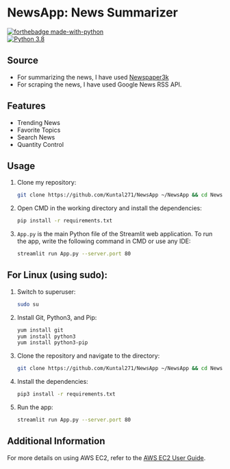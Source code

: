 # NewsApp: News Summarizer 

[![forthebadge made-with-python](http://ForTheBadge.com/images/badges/made-with-python.svg)](https://www.python.org/)                 
[![Python 3.8](https://img.shields.io/badge/python-3.8-blue.svg)](https://www.python.org/downloads/release/python-360/)

## Source
- For summarizing the news, I have used [Newspaper3k](https://newspaper.readthedocs.io/en/latest/)
- For scraping the news, I have used Google News RSS API.

## Features
- Trending News
- Favorite Topics
- Search News
- Quantity Control

## Usage
1. Clone my repository:
    ```sh
    git clone https://github.com/Kuntal271/NewsApp ~/NewsApp && cd NewsApp
    ```

2. Open CMD in the working directory and install the dependencies:
    ```sh
    pip install -r requirements.txt
    ```

3. `App.py` is the main Python file of the Streamlit web application. To run the app, write the following command in CMD or use any IDE:
    ```sh
    streamlit run App.py --server.port 80
    ```

## For Linux (using sudo):
1. Switch to superuser:
    ```sh
    sudo su
    ```

2. Install Git, Python3, and Pip:
    ```sh
    yum install git
    yum install python3
    yum install python3-pip
    ```

3. Clone the repository and navigate to the directory:
    ```sh
    git clone https://github.com/Kuntal271/NewsApp ~/NewsApp && cd NewsApp
    ```

4. Install the dependencies:
    ```sh
    pip3 install -r requirements.txt
    ```

5. Run the app:
    ```sh
    streamlit run App.py --server.port 80
    ```

## Additional Information
For more details on using AWS EC2, refer to the [AWS EC2 User Guide](https://docs.aws.amazon.com/AWSEC2/latest/UserGuide/user-data.html).
